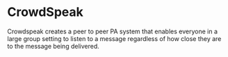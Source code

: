 CrowdSpeak
==========

Crowdspeak creates a peer to peer PA system that enables everyone in a large group setting to listen to a message regardless of how close they are to the message being delivered.